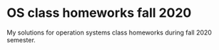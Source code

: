# OS class homeworks fall 2020
My solutions for operation systems class homeworks during fall 2020 semester.
